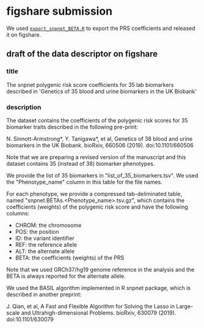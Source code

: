 # figshare submission

We used [`export_snpnet_BETA.R`](export_snpnet_BETA.R) to export the PRS coefficients and released it on figshare.

## draft of the data descriptor on figshare

### title

The snpnet polygenic risk score coefficients for 35 lab biomarkers described in 'Genetics of 35 blood and urine biomarkers in the UK Biobank'

### description

The dataset contains the coefficients of the polygenic risk scores for 35 biomarker traits described in the following pre-print:

N. Sinnott-Armstrong*, Y. Tanigawa*, et al, Genetics of 38 blood and urine biomarkers in the UK Biobank. bioRxiv, 660506 (2019). doi:10.1101/660506

Note that we are preparing a revised version of the manuscript and this dataset contains 35 (instead of 38) biomarker phenotypes.

We provide the list of 35 biomarkers in "list_of_35_biomarkers.tsv". We used the "Phenotype_name" column in this table for the file names.

For each phenotype, we provide a compressed tab-deliminated table, named "snpnet.BETAs.<Phenotype_name>.tsv.gz", which contains the coefficients (weights) of the polygenic risk score and have the following columns:

- CHROM: the chromosome
- POS: the position
- ID: the variant identifier
- REF: the reference allele
- ALT: the alternate allele
- BETA: the coefficients (weights) of the PRS

Note that we used GRCh37/hg19 genome reference in the analysis and the BETA is always reported for the alternate allele.

We used the BASIL algorithm implemented in R snpnet package, which is described in another preprint:

J. Qian, et al, A Fast and Flexible Algorithm for Solving the Lasso in Large-scale and Ultrahigh-dimensional Problems. bioRxiv, 630079 (2019). doi:10.1101/630079
